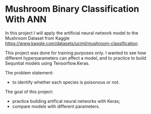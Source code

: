 # Mushroom Binary Classification With ANN
In this project I will apply the artificial neural network model to the Mushroom Dataset from Kaggle https://www.kaggle.com/datasets/uciml/mushroom-classification.

This project was done for training purposes only. I wanted to see how different hyperparameters can affect a model, and to practice to build Sequntial models using Tensorflow.Keras.

The problem statement:
 - to identify whether each species is poisonous or not.

The goal of this project:
 - practice building artifical neural networks with Keras;
 - compare models with different parameters.

